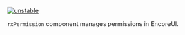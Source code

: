 [![unstable](http://badges.github.io/stability-badges/dist/unstable.svg)](http://github.com/badges/stability-badges)

`rxPermission` component manages permissions in EncoreUI.  
